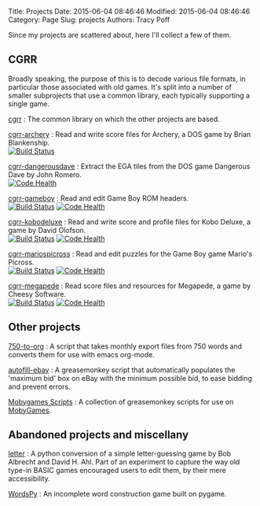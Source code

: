 Title: Projects
Date: 2015-06-04 08:46:46
Modified: 2015-06-04 08:46:46
Category: Page
Slug: projects
Authors: Tracy Poff

Since my projects are scattered about, here I'll collect a few of them.

## CGRR

Broadly speaking, the purpose of this is to decode various file formats, in
particular those associated with old games. It's split into a number of smaller
subprojects that use a common library, each typically supporting a single game.

[cgrr](https://github.com/sopoforic/cgrr)
:    The common library on which the other projects are based.

[cgrr-archery](https://github.com/sopoforic/cgrr-archery)
:    Read and write score files for Archery, a DOS game by Brian Blankenship.  
[![Build Status](https://travis-ci.org/sopoforic/cgrr-archery.svg?branch=master)](https://travis-ci.org/sopoforic/cgrr-archery)

[cgrr-dangerousdave](https://github.com/sopoforic/cgrr-dangerousdave)
:    Extract the EGA tiles from the DOS game Dangerous Dave by John Romero.  
[![Code Health](https://landscape.io/github/sopoforic/cgrr-dangerousdave/master/landscape.svg?style=flat)](https://landscape.io/github/sopoforic/cgrr-dangerousdave/master)

[cgrr-gameboy](https://github.com/sopoforic/cgrr-gameboy)
:    Read and edit Game Boy ROM headers.  
[![Build Status](https://travis-ci.org/sopoforic/cgrr-gameboy.svg?branch=master)](https://travis-ci.org/sopoforic/cgrr-gameboy)
[![Code Health](https://landscape.io/github/sopoforic/cgrr-gameboy/master/landscape.svg?style=flat)](https://landscape.io/github/sopoforic/cgrr-gameboy/master)

[cgrr-kobodeluxe](https://github.com/sopoforic/cgrr-kobodeluxe)
:    Read and write score and profile files for Kobo Deluxe, a game by David
     Olofson.  
[![Build Status](https://travis-ci.org/sopoforic/cgrr-kobodeluxe.svg?branch=master)](https://travis-ci.org/sopoforic/cgrr-kobodeluxe)
[![Code Health](https://landscape.io/github/sopoforic/cgrr-kobodeluxe/master/landscape.svg?style=flat)](https://landscape.io/github/sopoforic/cgrr-kobodeluxe/master)

[cgrr-mariospicross](https://github.com/sopoforic/cgrr-mariospicross)
:    Read and edit puzzles for the Game Boy game Mario's Picross.  
[![Build Status](https://travis-ci.org/sopoforic/cgrr-mariospicross.svg?branch=master)](https://travis-ci.org/sopoforic/cgrr-mariospicross)
[![Code Health](https://landscape.io/github/sopoforic/cgrr-mariospicross/master/landscape.svg?style=flat)](https://landscape.io/github/sopoforic/cgrr-mariospicross/master)

[cgrr-megapede](https://github.com/sopoforic/cgrr-megapede)
:    Read score files and resources for Megapede, a game by Cheesy Software.  
[![Build Status](https://travis-ci.org/sopoforic/cgrr-megapede.svg?branch=master)](https://travis-ci.org/sopoforic/cgrr-megapede)
[![Code Health](https://landscape.io/github/sopoforic/cgrr-megapede/master/landscape.svg?style=flat)](https://landscape.io/github/sopoforic/cgrr-megapede/master)

## Other projects

[750-to-org](https://github.com/sopoforic/750-to-org)
:    A script that takes monthly export files from 750 words and converts them
     for use with emacs org-mode.

[autofill-ebay](https://github.com/sopoforic/autofill-ebay)
:    A greasemonkey script that automatically populates the 'maximum bid' box on
     eBay with the minimum possible bid, to ease bidding and prevent errors.

[Mobygames Scripts](https://bitbucket.org/sopoforic/mobygames-scripts)
:    A collection of greasemonkey scripts for use on
     [MobyGames](http://www.mobygames.com/).

## Abandoned projects and miscellany

[letter](https://bitbucket.org/sopoforic/letter)
:    A python conversion of a simple letter-guessing game by Bob Albrecht and
     David H. Ahl. Part of an experiment to capture the way old type-in BASIC
     games encouraged users to edit them, by their mere accessibility.

[WordsPy](https://bitbucket.org/sopoforic/wordspy)
:   An incomplete word construction game built on pygame.
